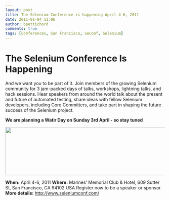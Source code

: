 ```yaml
---
layout: post
title: The Selenium Conference is happening April 4-6, 2011
date: 2011-01-04 11:06
author: bpettichord
comments: true
tags: [Conferences, San Francisco, SeConf, Selenium]
---
```

<h1><strong>The Selenium Conference Is Happening</strong></h1>
And we want you to be part of it. Join members of the growing Selenium community for 3 jam-packed days of talks, workshops, lightning talks, and hack sessions. Hear speakers from around the world talk about the present and future of automated testing, share ideas with fellow Selenium developers, including Core Committers, and take part in shaping the future success of the Selenium project.
<!--more-->

<strong>We are planning a Watir Day on Sunday 3rd April - so stay tuned</strong>

<a href="http://www.seleniumconf.com/"><img class="alignnone size-full wp-image-502" title="Selenium Conf 2011" src="http://watir001.files.wordpress.com/2011/01/selenium-conf-2011.png" alt="" width="600" height="152" /></a>

<strong>When:</strong> April 4-6, 2011
<strong>Where:</strong> Marines’ Memorial Club &amp; Hotel, 609 Sutter St, San Francisco, CA 94102 USA
Register now to be a speaker or sponsor. <strong>More details:</strong> <a href="http://www.seleniumconf.com/">http://www.seleniumconf.com/</a>
